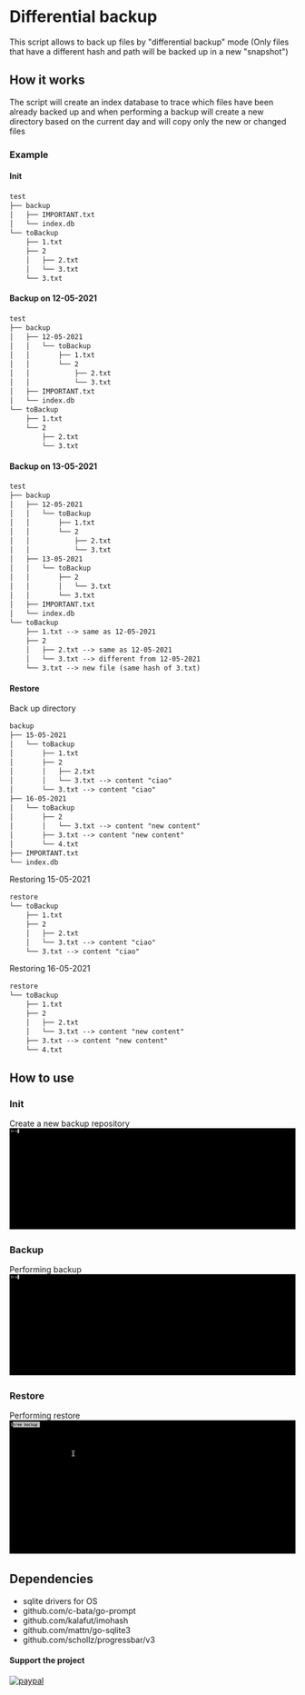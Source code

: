 # Differential backup
This script allows to back up files by "differential backup" mode (Only files that have a different hash and path will be backed up in a new "snapshot")

## How it works
The script will create an index database to trace which files have been already backed up and when performing a backup will create a new directory based on the current day and will copy only the new or changed files

### Example
#### Init
```
test
├── backup
│   ├── IMPORTANT.txt
│   └── index.db
└── toBackup
    ├── 1.txt
    ├── 2
    │   ├── 2.txt
    │   └── 3.txt
    └── 3.txt
```
    
#### Backup on 12-05-2021
```
test
├── backup
│   ├── 12-05-2021
│   │   └── toBackup
│   │       ├── 1.txt
│   │       └── 2
│   │           ├── 2.txt
│   │           └── 3.txt
│   ├── IMPORTANT.txt
│   └── index.db
└── toBackup
    ├── 1.txt
    └── 2
        ├── 2.txt
        └── 3.txt
```

#### Backup on 13-05-2021
```
test
├── backup
│   ├── 12-05-2021
│   │   └── toBackup
│   │       ├── 1.txt
│   │       └── 2
│   │           ├── 2.txt
│   │           └── 3.txt
│   ├── 13-05-2021
│   │   └── toBackup
│   │       ├── 2
│   │       │   └── 3.txt
│   │       └── 3.txt
│   ├── IMPORTANT.txt
│   └── index.db
└── toBackup
    ├── 1.txt --> same as 12-05-2021
    ├── 2
    │   ├── 2.txt --> same as 12-05-2021
    │   └── 3.txt --> different from 12-05-2021
    └── 3.txt --> new file (same hash of 3.txt)
```
#### Restore
Back up directory
```
backup
├── 15-05-2021
│   └── toBackup
│       ├── 1.txt
│       ├── 2
│       │   ├── 2.txt
│       │   └── 3.txt --> content "ciao"
│       └── 3.txt --> content "ciao"
├── 16-05-2021
│   └── toBackup
│       ├── 2
│       │   └── 3.txt --> content "new content"
│       ├── 3.txt --> content "new content"
│       └── 4.txt
├── IMPORTANT.txt
└── index.db
```
Restoring 15-05-2021
```
restore
└── toBackup
    ├── 1.txt
    ├── 2
    │   ├── 2.txt
    │   └── 3.txt --> content "ciao"
    └── 3.txt --> content "ciao"
```
Restoring 16-05-2021
```
restore
└── toBackup
    ├── 1.txt
    ├── 2
    │   ├── 2.txt
    │   └── 3.txt --> content "new content"
    ├── 3.txt --> content "new content"
    └── 4.txt
```

## How to use
### Init
Create a new backup repository
![Init](assets/init.gif)
### Backup
Performing backup
![Init](assets/backup.gif)
### Restore
Performing restore
![Init](assets/restore.gif)

## Dependencies
- sqlite drivers for OS
- github.com/c-bata/go-prompt
- github.com/kalafut/imohash
- github.com/mattn/go-sqlite3
- github.com/schollz/progressbar/v3

#### Support the project
[![paypal](https://www.paypalobjects.com/en_US/i/btn/btn_donate_SM.gif)](https://www.paypal.com/donate?hosted_button_id=8EWYXPED4ZU5E)